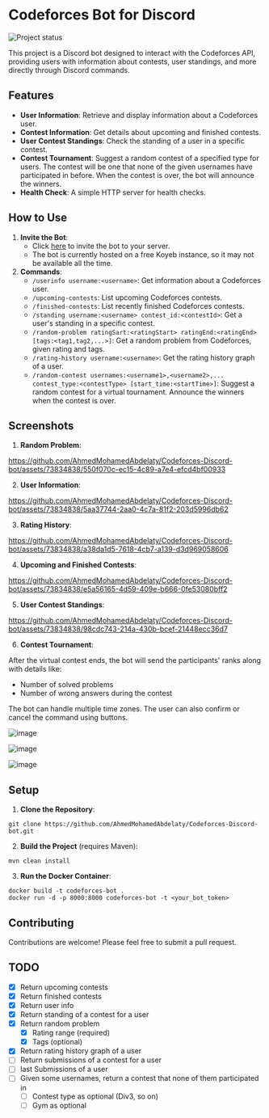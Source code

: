 # Codeforces Bot for Discord

![Project status](https://img.shields.io/badge/status-in%20progress-yellow)

This project is a Discord bot designed to interact with the Codeforces API, providing users with information about
contests, user standings, and more directly through Discord commands.

## Features

- **User Information**: Retrieve and display information about a Codeforces user.
- **Contest Information**: Get details about upcoming and finished contests.
- **User Contest Standings**: Check the standing of a user in a specific contest.
- **Contest Tournament**: Suggest a random contest of a specified type for users. The contest will be one that none of the given usernames have participated in before. When the contest is over, the bot will announce the winners.
- **Health Check**: A simple HTTP server for health checks.

## How to Use
1. **Invite the Bot**:
    - Click [here](https://discord.com/api/oauth2/authorize?client_id=1257793557838692473&permissions=0&scope=bot%20applications.commands) to invite the bot to your server.
    - The bot is currently hosted on a free Koyeb instance, so it may not be available all the time.
2. **Commands**:
    - `/userinfo username:<username>`: Get information about a Codeforces user.
    - `/upcoming-contests`: List upcoming Codeforces contests.
    - `/finished-contests`: List recently finished Codeforces contests.
    - `/standing username:<username> contest_id:<contestId>`: Get a user's standing in a specific contest.
    - `/random-problem ratingSart:<ratingStart> ratingEnd:<ratingEnd> [tags:<tag1,tag2,...>]`: Get a random problem from Codeforces, given rating and tags.
    - `/rating-history username:<username>`: Get the rating history graph of a user.
    <!-- /random-contest usernames: _AhmedMohamed_, Shayan contest_type: div3 start_time: 2024-09-16 07:37:00 +03:00 -->
    - `/random-contest usernames:<username1>,<username2>,... contest_type:<contestType> [start_time:<startTime>]`: Suggest a random contest for a virtual tournament. Announce the winners when the contest is over.

## Screenshots

1. **Random Problem**:


https://github.com/AhmedMohamedAbdelaty/Codeforces-Discord-bot/assets/73834838/550f070c-ec15-4c89-a7e4-efcd4bf00933

2. **User Information**:


https://github.com/AhmedMohamedAbdelaty/Codeforces-Discord-bot/assets/73834838/5aa37744-2aa0-4c7a-81f2-203d5996db62

3. **Rating History**:


https://github.com/AhmedMohamedAbdelaty/Codeforces-Discord-bot/assets/73834838/a38da1d5-7618-4cb7-a139-d3d969058606

4. **Upcoming and Finished Contests**:


https://github.com/AhmedMohamedAbdelaty/Codeforces-Discord-bot/assets/73834838/e5a56165-4d59-409e-b666-0fe53080bff2

5. **User Contest Standings**:


https://github.com/AhmedMohamedAbdelaty/Codeforces-Discord-bot/assets/73834838/98cdc743-214a-430b-bcef-21448ecc36d7

6. **Contest Tournament**:

After the virtual contest ends, the bot will send the participants' ranks along with details like:

- Number of solved problems
- Number of wrong answers during the contest

The bot can handle multiple time zones. The user can also confirm or cancel the command using buttons.

![image](https://github.com/user-attachments/assets/bdf178bb-ad8d-400a-af31-1c287dc6e5d0)

![image](https://github.com/user-attachments/assets/dc3589c5-2c88-4ee8-85a1-08b8b25201c0)

![image](https://github.com/user-attachments/assets/599868d4-052f-4af4-b797-2e683e2c50e0)

## Setup

1. **Clone the Repository**:

```
git clone https://github.com/AhmedMohamedAbdelaty/Codeforces-Discord-bot.git
```

2. **Build the Project** (requires Maven):

```
mvn clean install
```

3. **Run the Docker Container**:

```
docker build -t codeforces-bot .
docker run -d -p 8000:8000 codeforces-bot -t <your_bot_token>
```

## Contributing

Contributions are welcome! Please feel free to submit a pull request.

## TODO

- [x] Return upcoming contests
- [x] Return finished contests
- [x] Return user info
- [x] Return standing of a contest for a user
- [x] Return random problem
    - [x] Rating range (required)
    - [x] Tags (optional)
- [x] Return rating history graph of a user
- [ ] Return submissions of a contest for a user
- [ ] last Submissions of a user
- [ ] Given some usernames, return a contest that none of them participated in
    - [ ] Contest type as optional (Div3, so on)
    - [ ] Gym as optional

